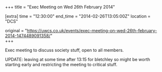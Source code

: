 +++
title = "Exec Meeting on Wed 26th February 2014"

[extra]
time = "12:30:00"
end_time = "2014-02-26T13:05:00Z"
location = "DCS"

original = "https://uwcs.co.uk/events/exec-meeting-on-wed-26th-february-2014-1474489091358/"    
+++

Exec meeting to discuss society stuff, open to all members.

UPDATE: leaving at some time after 13:15 for bletchley so might be worth starting early and restricting the meeting to critical stuff.

